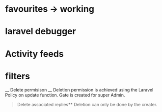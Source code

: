 
# favourites -> working
# laravel debugger
# Activity feeds
# filters
__ Delete permisison __
Deletion permission is achieved using the Laravel Policy on update function. Gate is created for super Admin.

>Delete associated replies**
>Deletion can only be done by the creater.


